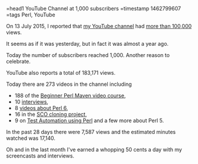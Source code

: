 =head1 YouTube Channel at 1,000 subscribers
=timestamp 1462799607
=tags Perl, YouTube

On 13 July 2015, I reported that [my YouTube channel](https://www.youtube.com/user/gabor529)
had [more than 100,000](/youtube-channel-at-100000) views.

It seems as if it was yesterday, but in fact it was almost a year ago.

Today the number of subscribers reached 1,000. Another reason to celebrate.

YouTube also reports a total of 183,171 views.


Today there are 273 videos in the channel including
* 188 of the [Beginner Perl Maven video course](https://perlmaven.com/beginner-perl-maven-video-course),
* 10 [interviews](https://perlmaven.com/search/interview),
* 8 [videos about Perl 6](/perl6),
* 16 in the [SCO cloning project](https://perlmaven.com/search-cpan-org),
* 9 on [Test Automation using Perl](https://perlmaven.com/testing)
and a few more about Perl 5.

In the past 28 days there were 7,587 views and the estimated minutes watched was 17,140.

Oh and in the last month I've earned a whopping 50 cents a day with my screencasts and interviews.

